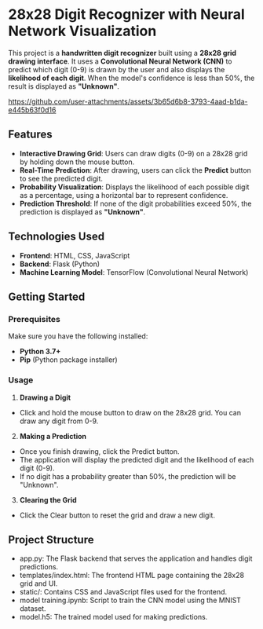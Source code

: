 # 28x28 Digit Recognizer with Neural Network Visualization

This project is a **handwritten digit recognizer** built using a **28x28 grid drawing interface**. It uses a **Convolutional Neural Network (CNN)** to predict which digit (0-9) is drawn by the user and also displays the **likelihood of each digit**. When the model's confidence is less than 50%, the result is displayed as **"Unknown"**.



https://github.com/user-attachments/assets/3b65d6b8-3793-4aad-b1da-e445b63f0d16



## Features
- **Interactive Drawing Grid**: Users can draw digits (0-9) on a 28x28 grid by holding down the mouse button.
- **Real-Time Prediction**: After drawing, users can click the **Predict** button to see the predicted digit.
- **Probability Visualization**: Displays the likelihood of each possible digit as a percentage, using a horizontal bar to represent confidence.
- **Prediction Threshold**: If none of the digit probabilities exceed 50%, the prediction is displayed as **"Unknown"**.

## Technologies Used
- **Frontend**: HTML, CSS, JavaScript
- **Backend**: Flask (Python)
- **Machine Learning Model**: TensorFlow (Convolutional Neural Network)

## Getting Started

### Prerequisites
Make sure you have the following installed:
- **Python 3.7+**
- **Pip** (Python package installer)

### Usage
1. **Drawing a Digit**
- Click and hold the mouse button to draw on the 28x28 grid. You can draw any digit from 0-9.
2. **Making a Prediction**
- Once you finish drawing, click the Predict button.
- The application will display the predicted digit and the likelihood of each digit (0-9).
- If no digit has a probability greater than 50%, the prediction will be "Unknown".
3. **Clearing the Grid**
- Click the Clear button to reset the grid and draw a new digit.

## Project Structure

- app.py: The Flask backend that serves the application and handles digit predictions.
- templates/index.html: The frontend HTML page containing the 28x28 grid and UI.
- static/: Contains CSS and JavaScript files used for the frontend.
- model training.ipynb: Script to train the CNN model using the MNIST dataset.
- model.h5: The trained model used for making predictions.
